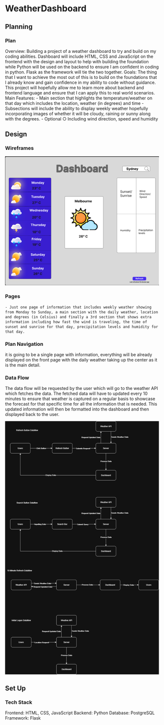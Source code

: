 # WeatherDashboard

## Planning

### Plan

Overview: Building a project of a weather dashboard to try and build on my coding abilities. Dashboard will include HTML, CSS and JavaScript on the frontend with the design and layout to help with building the foundation while Python will be used on the backend to ensure I am confident in coding in python. Flask as the framework will tie the two together.
Goals: The thing that I want to achieve the most out of this is to build on the foundations that I already know and gain confidence in my ability to code without guidance. This project will hopefully allow me to learn more about backend and frontend language and ensure that I can apply this to real world scenarios.
Main Features:
    - Main section that highlights the temperature/weather on that day which includes the location, weather (in degrees) and time
    - Subsections will include the ability to display weekly weather hopefully incorporating images of whether it will be cloudy, raining or sunny along with the degrees.
    - Optional
        ○ Including wind direction, speed and humidity

## Design

### Wireframes

![Wireframes](./images/Wireframe.png)

### Pages

    - Just one page of information that includes weekly weather showing from Monday to Sunday, a main section with the daily weather, location and degrees (in Celsius) and finally a 3rd section that shows extra information including how fast the wind is traveling, the time of sunset and sunrise for that day, precipitation levels and humidity for that day.

### Plan Navigation

it is going to be a single page with information, everything will be already displayed on the front page with the daily weather taking up the center as it is the main detail.

### Data Flow

The data flow will be requested by the user which will go to the weather API which fetches the data. The fetched data will have to updated every 10 minutes to ensure that weather is captured on a regular basis to showcase the forecast for that specific time for all the information that is needed. This updated information will then be formatted into the dashboard and then displayed back to the user.

![Dataflow Diagram](./images/Dataflow%20Diagram.png)

## Set Up

### Tech Stack

Frontend: HTML, CSS, JavaScript
Backend: Python
Database: PostgreSQL
Framework: Flask
